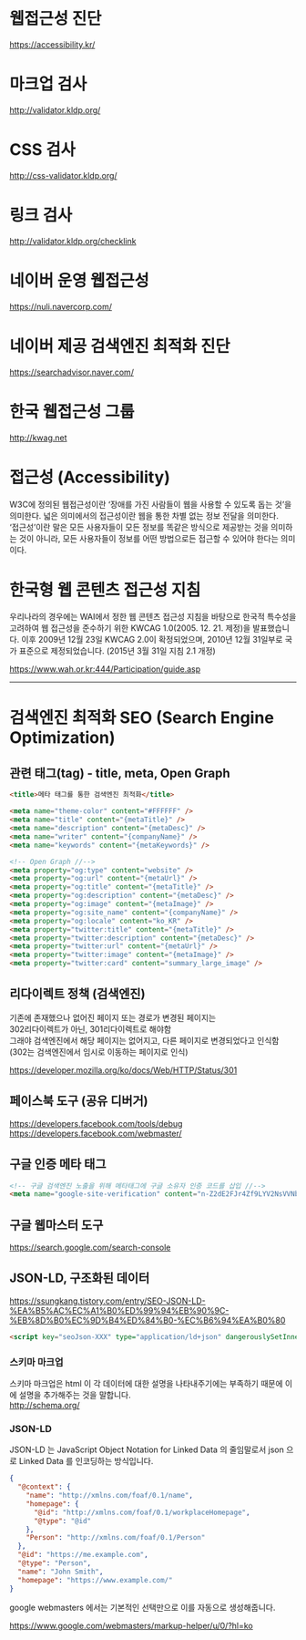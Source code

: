 # 웹접근성 진단

https://accessibility.kr/

# 마크업 검사

http://validator.kldp.org/

# CSS 검사

http://css-validator.kldp.org/

# 링크 검사

http://validator.kldp.org/checklink

# 네이버 운영 웹접근성

https://nuli.navercorp.com/

# 네이버 제공 검색엔진 최적화 진단

https://searchadvisor.naver.com/

# 한국 웹접근성 그룹

http://kwag.net

# 접근성 (Accessibility)

W3C에 정의된 웹접근성이란 ‘장애를 가진 사람들이 웹을 사용할 수 있도록 돕는 것’을 의미한다. 넓은 의미에서의 접근성이란 웹을 통한 차별 없는 정보 전달을 의미한다.  
‘접근성’이란 말은 모든 사용자들이 모든 정보를 똑같은 방식으로 제공받는 것을 의미하는 것이 아니라, 모든 사용자들이 정보를 어떤 방법으로든 접근할 수 있어야 한다는 의미이다.

# 한국형 웹 콘텐츠 접근성 지침

우리나라의 경우에는 WAI에서 정한 웹 콘텐츠 접근성 지침을 바탕으로 한국적 특수성을 고려하여 웹 접근성을 준수하기 위한 KWCAG 1.0(2005. 12. 21. 제정)을 발표했습니다. 이후 2009년 12월 23일 KWCAG 2.0이 확정되었으며, 2010년 12월 31일부로 국가 표준으로 제정되었습니다. (2015년 3월 31일 지침 2.1 개정)

https://www.wah.or.kr:444/Participation/guide.asp

---

# 검색엔진 최적화 SEO (Search Engine Optimization)

## 관련 태그(tag) - title, meta, Open Graph

```html
<title>메타 태그를 통한 검색엔진 최적화</title>

<meta name="theme-color" content="#FFFFFF" />
<meta name="title" content="{metaTitle}" />
<meta name="description" content="{metaDesc}" />
<meta name="writer" content="{companyName}" />
<meta name="keywords" content="{metaKeywords}" />

<!-- Open Graph //-->
<meta property="og:type" content="website" />
<meta property="og:url" content="{metaUrl}" />
<meta property="og:title" content="{metaTitle}" />
<meta property="og:description" content="{metaDesc}" />
<meta property="og:image" content="{metaImage}" />
<meta property="og:site_name" content="{companyName}" />
<meta property="og:locale" content="ko_KR" />
<meta property="twitter:title" content="{metaTitle}" />
<meta property="twitter:description" content="{metaDesc}" />
<meta property="twitter:url" content="{metaUrl}" />
<meta property="twitter:image" content="{metaImage}" />
<meta property="twitter:card" content="summary_large_image" />
```

## 리다이렉트 정책 (검색엔진)

기존에 존재했으나 없어진 페이지 또는 경로가 변경된 페이지는  
302리다이렉트가 아닌, 301리다이렉트로 해야함  
그래야 검색엔진에서 해당 페이지는 없어지고, 다른 페이지로 변경되었다고 인식함 (302는 검색엔진에서 임시로 이동하는 페이지로 인식)

https://developer.mozilla.org/ko/docs/Web/HTTP/Status/301

## 페이스북 도구 (공유 디버거)

https://developers.facebook.com/tools/debug  
https://developers.facebook.com/webmaster/

## 구글 인증 메타 태그

```html
<!-- 구글 검색엔진 노출을 위해 메타태그에 구글 소유자 인증 코드를 삽입 //-->
<meta name="google-site-verification" content="n-Z2dE2FJr4Zf9LYV2NsVVNbk-Nf9aqWaVEggT9AUrs" />
```

## 구글 웹마스터 도구

https://search.google.com/search-console

## JSON-LD, 구조화된 데이터

https://ssungkang.tistory.com/entry/SEO-JSON-LD-%EA%B5%AC%EC%A1%B0%ED%99%94%EB%90%9C-%EB%8D%B0%EC%9D%B4%ED%84%B0-%EC%B6%94%EA%B0%80

```html
<script key="seoJson-XXX" type="application/ld+json" dangerouslySetInnerHTML=""></script>
```

### 스키마 마크업

스키마 마크업은 html 이 각 데이터에 대한 설명을 나타내주기에는 부족하기 때문에 이에 설명을 추가해주는 것을 말합니다.  
http://schema.org/

### JSON-LD

JSON-LD 는 JavaScript Object Notation for Linked Data 의 줄임말로서 json 으로 Linked Data 를 인코딩하는 방식입니다.

```json
{
  "@context": {
    "name": "http://xmlns.com/foaf/0.1/name",
    "homepage": {
      "@id": "http://xmlns.com/foaf/0.1/workplaceHomepage",
      "@type": "@id"
    },
    "Person": "http://xmlns.com/foaf/0.1/Person"
  },
  "@id": "https://me.example.com",
  "@type": "Person",
  "name": "John Smith",
  "homepage": "https://www.example.com/"
}
```

google webmasters 에서는 기본적인 선택만으로 이를 자동으로 생성해줍니다.

https://www.google.com/webmasters/markup-helper/u/0/?hl=ko
